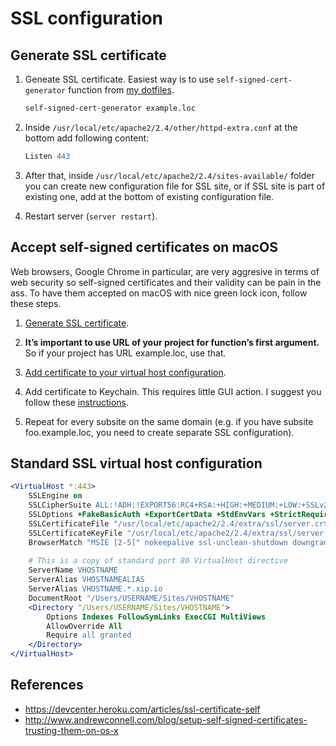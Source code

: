 # SSL configuration

## Generate SSL certificate

1. Geneate SSL certificate. Easiest way is to use `self-signed-cert-generator` function from [my dotfiles](https://github.com/niksy/dotfiles).

	```sh
	self-signed-cert-generator example.loc
	```

1. Inside `/usr/local/etc/apache2/2.4/other/httpd-extra.conf` at the bottom add following content:

	```apache
	Listen 443
	```

1. After that, inside `/usr/local/etc/apache2/2.4/sites-available/` folder you can create new configuration file for SSL site, or if SSL site is part of existing one, add at the bottom of existing configuration file.

1. Restart server (`server restart`).

## Accept self-signed certificates on macOS

Web browsers, Google Chrome in particular, are very aggresive in terms of web security so self-signed certificates and their validity can be pain in the ass. To have them accepted on macOS with nice green lock icon, follow these steps.

1. [Generate SSL certificate](#generate-ssl-certificate).

1. **It’s important to use URL of your project for function’s first argument.** So if your project has URL example.loc, use that.

1. [Add certificate to your virtual host configuration](#standard-ssl-virtual-host-configuration).

1. Add certificate to Keychain. This requires little GUI action. I suggest you follow these [instructions](http://www.andrewconnell.com/blog/setup-self-signed-certificates-trusting-them-on-os-x#add-the-certificate-as-a-trusted-root-authority).

1. Repeat for every subsite on the same domain (e.g. if you have subsite foo.example.loc, you need to create separate SSL configuration).

## Standard SSL virtual host configuration

```apache
<VirtualHost *:443>
	SSLEngine on
	SSLCipherSuite ALL:!ADH:!EXPORT56:RC4+RSA:+HIGH:+MEDIUM:+LOW:+SSLv2:+EXP:+eNULL
	SSLOptions +FakeBasicAuth +ExportCertData +StdEnvVars +StrictRequire
	SSLCertificateFile "/usr/local/etc/apache2/2.4/extra/ssl/server.crt"
	SSLCertificateKeyFile "/usr/local/etc/apache2/2.4/extra/ssl/server.key"
	BrowserMatch "MSIE [2-5]" nokeepalive ssl-unclean-shutdown downgrade-1.0 force-response-1.0
	
	# This is a copy of standard port 80 VirtualHost directive
	ServerName VHOSTNAME
	ServerAlias VHOSTNAMEALIAS
	ServerAlias VHOSTNAME.*.xip.io
	DocumentRoot "/Users/USERNAME/Sites/VHOSTNAME"
	<Directory "/Users/USERNAME/Sites/VHOSTNAME">
		Options Indexes FollowSymLinks ExecCGI MultiViews
		AllowOverride All
		Require all granted
	</Directory>
</VirtualHost>
```

## References

* https://devcenter.heroku.com/articles/ssl-certificate-self
* http://www.andrewconnell.com/blog/setup-self-signed-certificates-trusting-them-on-os-x
